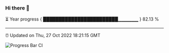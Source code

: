 ### Hi there 👋

⏳ Year progress { ████████████████████████▁▁▁▁▁▁ } 82.13 %

---

⏰ Updated on Thu, 27 Oct 2022 18:21:15 GMT

![Progress Bar CI](https://github.com/liununu/liununu/workflows/Progress%20Bar%20CI/badge.svg)
